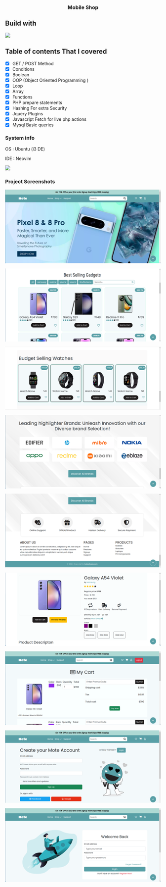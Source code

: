 <h3 align="center">Mobile Shop</h3>

##  Build with
<p align="left">
  <a href="https://skillicons.dev">
    <img src="https://skillicons.dev/icons?i=html,css,bootstrap,jquery,php,mysql" />
  </a>
</p>

## Table of contents That I covered

- [x] GET / POST Method
- [x] Conditions
- [x] Boolean
- [x] OOP (Object Oriented Programming )
- [x] Loop
- [x] Array
- [x] Functions
- [x] PHP prepare statements
- [x] Hashing For extra Security
- [x] Jquery Plugins
- [x] Javascript Fetch for live php actions
- [x] Mysql Basic queries  

###  System info 
<p> OS  : Ubuntu (i3 DE)</p>
<p> IDE : Neovim</p>
<p align="left">
  <a href="https://skillicons.dev">
    <img src="https://skillicons.dev/icons?i=linux,neovim" />
  </a>
</p>


### Project Screenshots
![Page 1](https://github.com/tonmoy998/Mobile-Shop/blob/main/screenshots/page1.png)

![Page 2](https://github.com/tonmoy998/Mobile-Shop/blob/main/screenshots/page2.png)

![Page 3](https://github.com/tonmoy998/Mobile-Shop/blob/main/screenshots/page3.png)

![Page 4](https://github.com/tonmoy998/Mobile-Shop/blob/main/screenshots/page4.png)

![Page 5](https://github.com/tonmoy998/Mobile-Shop/blob/main/screenshots/page5.png)

![Product](https://github.com/tonmoy998/Mobile-Shop/blob/main/screenshots/product.png)

![Cart](https://github.com/tonmoy998/Mobile-Shop/blob/main/screenshots/cart.png)

![Signup](https://github.com/tonmoy998/Mobile-Shop/blob/main/screenshots/signup.png)

![Login](https://github.com/tonmoy998/Mobile-Shop/blob/main/screenshots/login.png)

